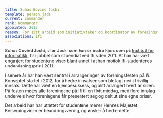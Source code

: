 ```yaml
---
title: Suhas Govind Joshi
template: person.jade
current: commander
rank: Kommandør
appointed: 2015
reason: For sitt arbeid som initiativtaker og koordinator av foreningsfesten på Institutt for informatikk tildeles Suhas Govind Joshi graden Kommandør av Hennes Majestet Keiserpingvinen den Fornemmes orden.
associations: ifi
---
```


Suhas Govind Joshi, eller Joshi som han er bedre kjent som på [Institutt for informatikk](http://ifi.uio.no/), har jobbet som stipendiat ved Ifi siden 2011. At han har vært engasjert for studentene vises blant annet i at han mottok Ifi-studentenes undervisningspris i 2011.

I senere år har han vært sentral i arrangeringen av foreningsfesten på Ifi. Konseptet startet i 2012, for å hedre innsatsen som ble lagt ned i frivillig innsats. Dette har vært en kjempesuksess, og blitt arrangert hvert år siden. På festen møtes alle foreningene på Ifi til en flott middag, med flere innslag underveis hvor foreningene får presentert seg og delt ut sine egne priser.

Det arbeid han har utrettet for studentene mener Hennes Majestet Keiserpingvinen er beundringsverdig, og ønsker å hedre dette.